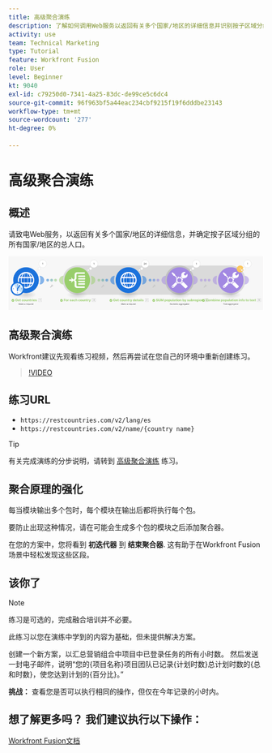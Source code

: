 ```yaml
---
title: 高级聚合演练
description: 了解如何调用Web服务以返回有关多个国家/地区的详细信息并识别按子区域分组的人口，所有这些均位于 [!DNL Adobe Workfront Fusion].
activity: use
team: Technical Marketing
type: Tutorial
feature: Workfront Fusion
role: User
level: Beginner
kt: 9040
exl-id: c79250d0-7341-4a25-83dc-de99ce5c6dc4
source-git-commit: 96f963bf5a44eac234cbf9215f19f6dddbe23143
workflow-type: tm+mt
source-wordcount: '277'
ht-degree: 0%

---
```


# 高级聚合演练

## 概述

请致电Web服务，以返回有关多个国家/地区的详细信息，并确定按子区域分组的所有国家/地区的总人口。

![融合场景的图像](assets/iteration-and-aggregation-3.png)

## 高级聚合演练

Workfront建议先观看练习视频，然后再尝试在您自己的环境中重新创建练习。

>[!VIDEO](https://video.tv.adobe.com/v/335281/?quality=12)

## 练习URL

* `https://restcountries.com/v2/lang/es`
* `https://restcountries.com/v2/name/{country name}`

>[!TIP]
>
>有关完成演练的分步说明，请转到 [高级聚合演练](https://experienceleague.adobe.com/docs/workfront-learn/tutorials-workfront/fusion/exercises/advanced-aggregation.html?lang=en) 练习。

## 聚合原理的强化

每当模块输出多个包时，每个模块在输出后都将执行每个包。

要防止出现这种情况，请在可能会生成多个包的模块之后添加聚合器。

在您的方案中，您将看到 **初迭代器** 到 **结束聚合器**. 这有助于在Workfront Fusion场景中轻松发现这些区段。

## 该你了

>[!NOTE]
>
>练习是可选的，完成融合培训并不必要。

此练习以您在演练中学到的内容为基础，但未提供解决方案。

创建一个新方案，以汇总营销组合中项目中已登录任务的所有小时数。 然后发送一封电子邮件，说明“您的{项目名称}项目团队已记录{计划时数}总计划时数的{总和时数}，使您达到计划的{百分比}。”

**挑战：** 查看您是否可以执行相同的操作，但仅在今年记录的小时内。

## 想了解更多吗？ 我们建议执行以下操作：

[Workfront Fusion文档](https://experienceleague.adobe.com/docs/workfront/using/adobe-workfront-fusion/workfront-fusion-2.html?lang=en)
